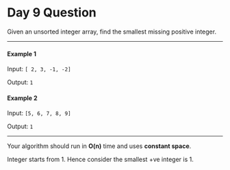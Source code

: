 # Day 9 Question

Given an unsorted integer array, find the smallest missing positive integer.

---

#### Example 1
Input: `[ 2, 3, -1, -2]`

Output: `1`

#### Example 2
Input: `[5, 6, 7, 8, 9]`

Output: `1`

---

Your algorithm should run in **O(n)** time and uses **constant space**.

Integer starts from 1. Hence consider the smallest +ve integer is 1.
